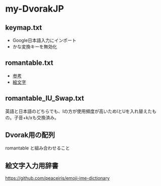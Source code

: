 # my-DvorakJP

## keymap.txt

- Google日本語入力にインポート
- かな変換キーを無効化

## romantable.txt

- [参考](https://github.com/shinespark/dvorakjp-romantable)
- [絵文字](https://raw.githubusercontent.com/joypixels/emoji-toolkit/master/emoji.json)

## romantable_IU_Swap.txt

英語と日本語のどちらでも、Iの方が使用頻度が高いためIとUを入れ替えたもの。子音+k/xも交換済み。

## Dvorak用の配列

romantable と組み合わせること

## 絵文字入力用辞書

<https://github.com/peaceiris/emoji-ime-dictionary>
